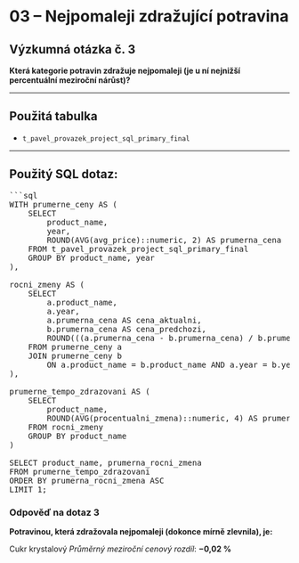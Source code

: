 # 03 – Nejpomaleji zdražující potravina

## Výzkumná otázka č. 3

**Která kategorie potravin zdražuje nejpomaleji (je u ní nejnižší percentuální meziroční nárůst)?**

---

## Použitá tabulka

- `t_pavel_provazek_project_sql_primary_final`

---

## Použitý SQL dotaz:
<pre>
```sql
WITH prumerne_ceny AS (
    SELECT
        product_name,
        year,
        ROUND(AVG(avg_price)::numeric, 2) AS prumerna_cena
    FROM t_pavel_provazek_project_sql_primary_final
    GROUP BY product_name, year
),

rocni_zmeny AS (
    SELECT
        a.product_name,
        a.year,
        a.prumerna_cena AS cena_aktualni,
        b.prumerna_cena AS cena_predchozi,
        ROUND(((a.prumerna_cena - b.prumerna_cena) / b.prumerna_cena)::numeric, 4) AS procentualni_zmena
    FROM prumerne_ceny a
    JOIN prumerne_ceny b 
        ON a.product_name = b.product_name AND a.year = b.year + 1
),

prumerne_tempo_zdrazovani AS (
    SELECT
        product_name,
        ROUND(AVG(procentualni_zmena)::numeric, 4) AS prumerna_rocni_zmena
    FROM rocni_zmeny
    GROUP BY product_name
)

SELECT product_name, prumerna_rocni_zmena
FROM prumerne_tempo_zdrazovani
ORDER BY prumerna_rocni_zmena ASC
LIMIT 1;
</pre>

### Odpověď na dotaz 3

**Potravinou, která zdražovala nejpomaleji (dokonce mírně zlevnila), je:**

 Cukr krystalový
*Průměrný meziroční cenový rozdíl*: **−0,02 %**
